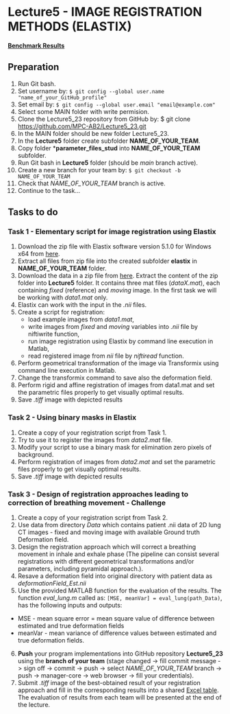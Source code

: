 # Lecture5 - IMAGE REGISTRATION METHODS (ELASTIX)

[**Benchmark Results**](https://moodle.vut.cz/pluginfile.php/408977/mod_resource/content/1/L5_BenchmarkRegistration.xlsx%20-%20List1.pdf)

## Preparation

1. Run Git bash.
2. Set username by: `$ git config --global user.name "name_of_your_GitHub_profile"`
3. Set email by: `$ git config --global user.email "email@example.com"`
4. Select some MAIN folder with write permision.
5. Clone the Lecture5_23 repository from GitHub by: $ git clone https://github.com/MPC-AB2/Lecture5_23.git
6. In the MAIN folder should be new folder Lecture5_23.
7. In the **Lecture5** folder create subfolder **NAME_OF_YOUR_TEAM**.
8. Copy folder ***parameter_files_stud** into **NAME_OF_YOUR_TEAM** subfolder.
9. Run Git bash in **Lecture5** folder (should be *main* branch active).
10. Create a new branch for your team by: `$ git checkout -b NAME_OF_YOUR_TEAM`
11. Check that  *NAME_OF_YOUR_TEAM* branch is active.
12. Continue to the task...

## Tasks to do

### Task 1 - Elementary script for image registration using Elastix
1. Download the zip file with Elastix software version 5.1.0 for Windows x64 from [here](https://github.com/SuperElastix/elastix/releases).
2. Extract all files from zip file into the created subfolder **elastix** in **NAME_OF_YOUR_TEAM** folder.
3. Download the data in a zip file from [here](https://www.vut.cz/www_base/vutdisk.php?i=311029afae). Extract the content of the zip folder into **Lecture5** folder. It contains three mat files (*dataX.mat*), each containing *fixed* (reference) and *moving* image. In the first task we will be working with *data1.mat* only.
4. Elastix can work with the input in the *.nii* files.
7. Create a script for registration:
   * load example images from *data1.mat*,
   * write images from *fixed* and *moving* variables into *.nii* file by niftiwrite function,
   * run image registration using Elastix by command line execution in Matlab,
   * read registered image from *nii* file by *niftiread* function.
9. Perform geometrical transformation of the image via Transformix using command line execution in Matlab.
10. Change the transformix command to save also the deformation field.
11. Perform rigid and affine registration of images from data1.mat and set the parametric files properly to get visually optimal results.
12. Save *.tiff* image with depicted results

### Task 2 - Using binary masks in Elastix
1. Create a copy of your registration script from Task 1.
2. Try to use it to register the images from *data2.mat* file.
3. Modify your script to use a binary mask for elimination zero pixels of background.
4. Perform registration of images from *data2.mat* and set the parametric files properly to get visually optimal results.
5. Save *.tiff* image with depicted results

### Task 3 - Design of registration approaches leading to correction of breathing movement - Challenge
1. Create a copy of your registration script from Task 2.
2. Use data from directory *Data* which contains patient .nii data of 2D lung CT images - fixed and moving image with available Ground truth Deformation field.
3. Design the registration approach which will correct a breathing movement in inhale and exhale phase (The pipeline can consist several registrations with different geometrical transformations and/or parameters, including pyramidal approach.).
4. Resave a deformation field into original directory with patient data as *deformationField_Est.nii*
5. Use the provided MATLAB function for the evaluation of the results. The function *eval_lung.m* called as:
`[MSE, meanVar] = eval_lung(path_Data)`,
has the following inputs and outputs:
  * MSE - mean square error = mean square value of difference between estimated and true deformation fields
  * meanVar - mean variance of difference values between estimated and true deformation fields.
6. **Push** your program implementations into GitHub repository **Lecture5_23** using the **branch of your team** (stage changed -> fill commit message -> sign off -> commit -> push -> select *NAME_OF_YOUR_TEAM* branch -> push -> manager-core -> web browser -> fill your credentials).
8. Submit *.tiff* image of the best-obtained result of your registration approach and fill in the corresponding results into a shared [Excel table](https://docs.google.com/spreadsheets/d/1kFcj3svxZ9dXdnNcJw329W-IJwhLGNss/edit#gid=1879335341). The evaluation of results from each team will be presented at the end of the lecture.
